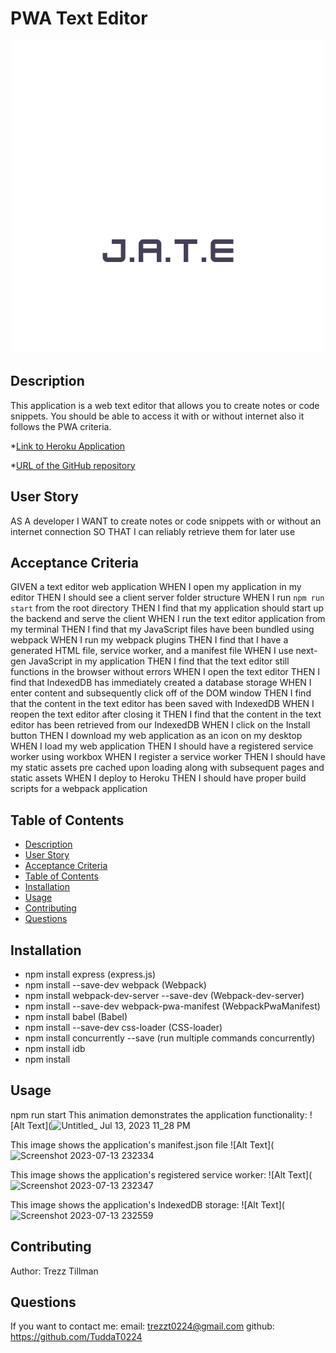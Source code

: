 # PWA Text Editor


<p align="center">
<img src="client/src/images/logo.png">
</p>


## Description
This application is a web text editor that allows you to create notes or code snippets. You should be able to access it with or without internet also it follows the PWA criteria.

*[Link to Heroku Application]()

*[URL of the GitHub repository](https://github.com/TuddaT0224/PWA-Text-Editor.git)

## User Story
AS A developer
I WANT to create notes or code snippets with or without an internet connection
SO THAT I can reliably retrieve them for later use

## Acceptance Criteria
GIVEN a text editor web application
WHEN I open my application in my editor
THEN I should see a client server folder structure
WHEN I run `npm run start` from the root directory
THEN I find that my application should start up the backend and serve the client
WHEN I run the text editor application from my terminal
THEN I find that my JavaScript files have been bundled using webpack
WHEN I run my webpack plugins
THEN I find that I have a generated HTML file, service worker, and a manifest file
WHEN I use next-gen JavaScript in my application
THEN I find that the text editor still functions in the browser without errors
WHEN I open the text editor
THEN I find that IndexedDB has immediately created a database storage
WHEN I enter content and subsequently click off of the DOM window
THEN I find that the content in the text editor has been saved with IndexedDB
WHEN I reopen the text editor after closing it
THEN I find that the content in the text editor has been retrieved from our IndexedDB
WHEN I click on the Install button
THEN I download my web application as an icon on my desktop
WHEN I load my web application
THEN I should have a registered service worker using workbox
WHEN I register a service worker
THEN I should have my static assets pre cached upon loading along with subsequent pages and static assets
WHEN I deploy to Heroku
THEN I should have proper build scripts for a webpack application

## Table of Contents
- [Description](#description)
- [User Story](#user-story)
- [Acceptance Criteria](#acceptance-criteria)
- [Table of Contents](#table-of-contents)
- [Installation](#installation)
- [Usage](#usage)
- [Contributing](#contributing)
- [Questions](#questions)

## Installation
* npm install express (express.js)
* npm install --save-dev webpack (Webpack)
* npm install webpack-dev-server --save-dev (Webpack-dev-server)
* npm install --save-dev webpack-pwa-manifest (WebpackPwaManifest)
* npm install babel (Babel)
* npm install --save-dev css-loader (CSS-loader)
* npm install concurrently --save (run multiple commands concurrently)
* npm install idb
* npm install

## Usage
npm run start
This animation demonstrates the application functionality:
![Alt Text](![Untitled_ Jul 13, 2023 11_28 PM](https://github.com/TuddaT0224/PWA-Text-Editor/assets/123923383/0aac32a0-2160-4ebf-8d3d-87195d85d97b)

This image shows the application's manifest.json file
![Alt Text]( ![Screenshot 2023-07-13 232334](https://github.com/TuddaT0224/PWA-Text-Editor/assets/123923383/80ed423c-fb7e-4975-a19e-f916a75ad5f2)

This image shows the application's registered service worker:
![Alt Text](![Screenshot 2023-07-13 232347](https://github.com/TuddaT0224/PWA-Text-Editor/assets/123923383/51750aeb-daed-4b8f-b54c-9298c1ee0e5b)

 This image shows the application's IndexedDB storage:
 ![Alt Text](![Screenshot 2023-07-13 232559](https://github.com/TuddaT0224/PWA-Text-Editor/assets/123923383/4ae25e38-678d-4615-af5c-a2e7dc43c094)


## Contributing
Author: Trezz Tillman

## Questions
If you want to contact me:
email: trezzt0224@gmail.com
github: https://github.com/TuddaT0224


